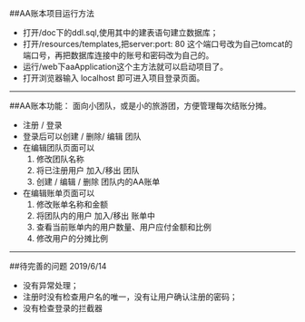 ##AA账本项目运行方法
* 打开/doc下的ddl.sql,使用其中的建表语句建立数据库；
* 打开/resources/templates,把server:port: 80 这个端口号改为自己tomcat的端口号，再把数据库连接中的账号和密码改为自己的。
* 运行/web下aaApplication这个主方法就可以启动项目了。
* 打开浏览器输入 localhost 即可进入项目登录页面。
---
##AA账本功能：
面向小团队，或是小的旅游团，方便管理每次结账分摊。
* 注册 / 登录
* 登录后可以创建 / 删除/ 编辑 团队
* 在编辑团队页面可以
   1. 修改团队名称
   2. 将已注册用户 加入/移出 团队
   3. 创建 / 编辑 / 删除 团队内的AA账单
* 在编辑账单页面可以
   1. 修改账单名称和金额
   2. 将团队内的用户 加入/移出 账单中
   3. 查看当前账单内的用户数量、用户应付金额和比例
   4. 修改用户的分摊比例

---
##待完善的问题 2019/6/14
* 没有异常处理；
* 注册时没有检查用户名的唯一，没有让用户确认注册的密码；
* 没有检查登录的拦截器


 